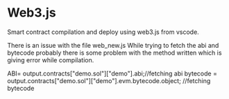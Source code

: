 # Web3.js
Smart contract compilation and deploy using web3.js from vscode.

There is an issue with the file web_new.js
While trying to fetch the abi and bytecode probably there is some problem with the method written which is giving error while compilation.

ABI= output.contracts["demo.sol"]["demo"].abi;//fetching abi
bytecode = output.contracts["demo.sol"]["demo"].evm.bytecode.object; //fetching bytecode

